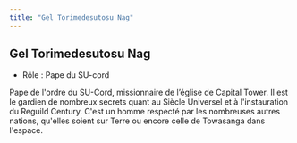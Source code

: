 ```yaml
---
title: "Gel Torimedesutosu Nag"
---
```


Gel Torimedesutosu Nag
----------------------





* Rôle : Pape du SU-cord


Pape de l'ordre du SU-Cord, missionnaire de l’église de Capital Tower. Il est le gardien de nombreux secrets quant au Siècle Universel et à l'instauration du Reguild Century. C'est un homme respecté par les nombreuses autres nations, qu'elles soient sur Terre ou encore celle de Towasanga dans l'espace. 

